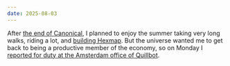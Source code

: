 ```yaml
---
date: 2025-08-03
---
```


After [the end of Canonical](/weeks/2664/), I planned to enjoy the summer taking very long walks, riding a lot, and [building Hexmap](/projects/hexmap/). But the universe wanted me to get back to being a productive member of the economy, so on Monday I [reported for duty at the Amsterdam office of Quillbot](/logs/events/2025-quillbot).
